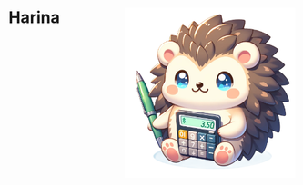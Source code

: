 
<h1>
<img src="https://raw.githubusercontent.com/Sunwood-ai-labs/Harina/main/docs/harina_icon.png" height=300px align="right"/>
Harina
</h1>

```

```
